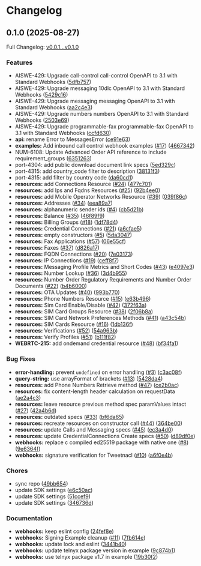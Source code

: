 # Changelog

## 0.1.0 (2025-08-27)

Full Changelog: [v0.0.1...v0.1.0](https://github.com/team-telnyx/telnyx-node/compare/v0.0.1...v0.1.0)

### Features

* AISWE-429: Upgrade call-control call-control OpenAPI to 3.1 with Standard Webhooks ([5dfb757](https://github.com/team-telnyx/telnyx-node/commit/5dfb7571520be21de72ab04fefcd04799de666f5))
* AISWE-429: Upgrade messaging 10dlc OpenAPI to 3.1 with Standard Webhooks ([5429c16](https://github.com/team-telnyx/telnyx-node/commit/5429c168e7ba09b5452dc58ae36a47baaf70ca8c))
* AISWE-429: Upgrade messaging messaging OpenAPI to 3.1 with Standard Webhooks ([aa2c4e3](https://github.com/team-telnyx/telnyx-node/commit/aa2c4e3794ff3f6d83da61d0d6453dd1644654d3))
* AISWE-429: Upgrade numbers numbers OpenAPI to 3.1 with Standard Webhooks ([2503e69](https://github.com/team-telnyx/telnyx-node/commit/2503e69ba794e5cd085dbdf3b8581c3a9b2c408f))
* AISWE-429: Upgrade programmable-fax programmable-fax OpenAPI to 3.1 with Standard Webhooks ([ccfd630](https://github.com/team-telnyx/telnyx-node/commit/ccfd630602d06a09d19b28b9cacc135d9653dbef))
* **api:** rename Error to MessagesError ([ce91e63](https://github.com/team-telnyx/telnyx-node/commit/ce91e63c7a58f4e7c9fb4224c22f554d650dfac3))
* **examples:** Add inbound call control webhook examples ([#17](https://github.com/team-telnyx/telnyx-node/issues/17)) ([4667342](https://github.com/team-telnyx/telnyx-node/commit/4667342381ed4200efcc0b8fe80fd545d0d14bb1))
* NUM-6108: Update Advanced Order API reference to include requirement_groups ([6351263](https://github.com/team-telnyx/telnyx-node/commit/6351263e560cd7b73d39dcfd9e6a1a399710bc93))
* port-4304: add public download document link specs ([5ed329c](https://github.com/team-telnyx/telnyx-node/commit/5ed329cba424644a1367a0a97aa113c9fc34564c))
* port-4315: add country_code filter to description ([38131f3](https://github.com/team-telnyx/telnyx-node/commit/38131f3eb47d985b6d60660e2e93fdbc7c22533e))
* port-4315: add filter by country code ([da60cd1](https://github.com/team-telnyx/telnyx-node/commit/da60cd15ac92fd8f4e29a44fc6ccda18cf11135f))
* **resources:** add Connections Resource ([#24](https://github.com/team-telnyx/telnyx-node/issues/24)) ([477c701](https://github.com/team-telnyx/telnyx-node/commit/477c701bc04ba5b254efde24bdc46b89a368cd24))
* **resources:** add Ips and Fqdns Resources ([#25](https://github.com/team-telnyx/telnyx-node/issues/25)) ([92b4ee0](https://github.com/team-telnyx/telnyx-node/commit/92b4ee0ca0cb1db202d193389ce4f8d93b133f02))
* **resources:** add Mobile Operator Networks Resource ([#39](https://github.com/team-telnyx/telnyx-node/issues/39)) ([039f86c](https://github.com/team-telnyx/telnyx-node/commit/039f86cc121f4f9378cd5b4dcddd44c6a7198a95))
* **resources:** Addresses ([#34](https://github.com/team-telnyx/telnyx-node/issues/34)) ([eea89a7](https://github.com/team-telnyx/telnyx-node/commit/eea89a77c35ccd7459dba6d63dc58aec090e666d))
* **resources:** alphanumeric sender ids ([#4](https://github.com/team-telnyx/telnyx-node/issues/4)) ([cb5d21b](https://github.com/team-telnyx/telnyx-node/commit/cb5d21b6db8f3720a1363fa048f0769d7b88a69d))
* **resources:** Balance ([#35](https://github.com/team-telnyx/telnyx-node/issues/35)) ([46f89f9](https://github.com/team-telnyx/telnyx-node/commit/46f89f9c5bc4f1d09da1efbbb1bada2f51a2198b))
* **resources:** Billing Groups ([#18](https://github.com/team-telnyx/telnyx-node/issues/18)) ([1df78d4](https://github.com/team-telnyx/telnyx-node/commit/1df78d409d7c922c613316f15f4ebdc7cd067608))
* **resources:** Credential Connections ([#21](https://github.com/team-telnyx/telnyx-node/issues/21)) ([a6cfae5](https://github.com/team-telnyx/telnyx-node/commit/a6cfae5958252ca8af068782c2216b10bb05b8de))
* **resources:** empty constructors ([#5](https://github.com/team-telnyx/telnyx-node/issues/5)) ([5da3047](https://github.com/team-telnyx/telnyx-node/commit/5da3047b009301de3693ee2313354f153d1f92ca))
* **resources:** Fax Applications ([#57](https://github.com/team-telnyx/telnyx-node/issues/57)) ([06e55cf](https://github.com/team-telnyx/telnyx-node/commit/06e55cf4d65614ef5682173154e214dc8bb75585))
* **resources:** Faxes ([#37](https://github.com/team-telnyx/telnyx-node/issues/37)) ([d826a17](https://github.com/team-telnyx/telnyx-node/commit/d826a179cecc5d6abd56fcecc4dff003ada80fa8))
* **resources:** FQDN Connections ([#20](https://github.com/team-telnyx/telnyx-node/issues/20)) ([7e03173](https://github.com/team-telnyx/telnyx-node/commit/7e031736d434bc60097c2fb9c0b6a11036d9f4db))
* **resources:** IP Connections ([#19](https://github.com/team-telnyx/telnyx-node/issues/19)) ([ceff8f7](https://github.com/team-telnyx/telnyx-node/commit/ceff8f7d0e9b96517c82022bb2aee455fb222114))
* **resources:** Messaging Profile Metrics and Short Codes ([#43](https://github.com/team-telnyx/telnyx-node/issues/43)) ([e4097e3](https://github.com/team-telnyx/telnyx-node/commit/e4097e34f17e99cb76cb67e65afd3b4650691813))
* **resources:** Number Lookup ([#36](https://github.com/team-telnyx/telnyx-node/issues/36)) ([3d4b955](https://github.com/team-telnyx/telnyx-node/commit/3d4b955877ac6fac080160b9fd1fd7c166360f7e))
* **resources:** Number Order Regulatory Requirements and Number Order Documents ([#22](https://github.com/team-telnyx/telnyx-node/issues/22)) ([b4b6000](https://github.com/team-telnyx/telnyx-node/commit/b4b6000ac66f0688e88fdba993c69185ddfd02e0))
* **resources:** OTA Updates ([#40](https://github.com/team-telnyx/telnyx-node/issues/40)) ([993b770](https://github.com/team-telnyx/telnyx-node/commit/993b77008fafe40ea2462fdcc855f729e7f1032c))
* **resources:** Phone Numbers Resource ([#15](https://github.com/team-telnyx/telnyx-node/issues/15)) ([e63b496](https://github.com/team-telnyx/telnyx-node/commit/e63b496491259821af5979a8cca53c78cf36cdd1))
* **resources:** Sim Card Enable/Disable ([#42](https://github.com/team-telnyx/telnyx-node/issues/42)) ([372f63a](https://github.com/team-telnyx/telnyx-node/commit/372f63a6320433ca85014b904875e799b806bce2))
* **resources:** SIM Card Groups Resource ([#38](https://github.com/team-telnyx/telnyx-node/issues/38)) ([2f06b8a](https://github.com/team-telnyx/telnyx-node/commit/2f06b8a98436157147c39aaea234a8949cf7adaa))
* **resources:** SIM Card Network Preferences Methods ([#41](https://github.com/team-telnyx/telnyx-node/issues/41)) ([a43c54b](https://github.com/team-telnyx/telnyx-node/commit/a43c54b8fd9cde27aeb3f4f24398afcc41d302ab))
* **resources:** SIM Cards Resource ([#16](https://github.com/team-telnyx/telnyx-node/issues/16)) ([1db136f](https://github.com/team-telnyx/telnyx-node/commit/1db136fa5a0c3a25510f9a664c6ceecda73f6c78))
* **resources:** Verifications ([#52](https://github.com/team-telnyx/telnyx-node/issues/52)) ([54a963b](https://github.com/team-telnyx/telnyx-node/commit/54a963b36daf93b0b75ab78d46cd7e9ea59672e4))
* **resources:** Verify Profiles ([#51](https://github.com/team-telnyx/telnyx-node/issues/51)) ([b111f82](https://github.com/team-telnyx/telnyx-node/commit/b111f828ca8e185ba9e7fc2426ad74c81d53f7e2))
* **WEBRTC-215:** add ondemand credential resource ([#48](https://github.com/team-telnyx/telnyx-node/issues/48)) ([bf34fa1](https://github.com/team-telnyx/telnyx-node/commit/bf34fa10ac3e010590eef8703943833b1f25b756))


### Bug Fixes

* **error-handling:** prevent `undefined` on error handling ([#3](https://github.com/team-telnyx/telnyx-node/issues/3)) ([c3ac08f](https://github.com/team-telnyx/telnyx-node/commit/c3ac08f9383de9eb4067e4aefd501dd7a54b2757))
* **query-string:** use arrayFormat of brackets ([#13](https://github.com/team-telnyx/telnyx-node/issues/13)) ([5428da4](https://github.com/team-telnyx/telnyx-node/commit/5428da450a455740aa0fc13a4318b5185d0d5f5e))
* **resources:** add Phone Numbers Retrieve method ([#47](https://github.com/team-telnyx/telnyx-node/issues/47)) ([ce2b0ac](https://github.com/team-telnyx/telnyx-node/commit/ce2b0ac7ef8019cecb0a4c94e7cbb2f484c911a7))
* **resources:** fix content-length header calculation on requestData ([ae2a4c3](https://github.com/team-telnyx/telnyx-node/commit/ae2a4c320be0d2d7fb7e3c22d67736ca8ad7e628))
* **resources:** leave resource previous method spec paramValues intact ([#27](https://github.com/team-telnyx/telnyx-node/issues/27)) ([42a4b6d](https://github.com/team-telnyx/telnyx-node/commit/42a4b6de68fb3225250287ef4612c9708ad1e476))
* **resources:** outdated specs ([#33](https://github.com/team-telnyx/telnyx-node/issues/33)) ([bf6da65](https://github.com/team-telnyx/telnyx-node/commit/bf6da65afe0a07ecf9de58391ca523e33b0d267d))
* **resources:** recreate resources on constructor call ([#44](https://github.com/team-telnyx/telnyx-node/issues/44)) ([364be00](https://github.com/team-telnyx/telnyx-node/commit/364be00fb978da4d7048c5695b2924664321045b))
* **resources:** update Calls and Messaging specs ([#45](https://github.com/team-telnyx/telnyx-node/issues/45)) ([ec3a4d0](https://github.com/team-telnyx/telnyx-node/commit/ec3a4d0dda8794d3509d29a9fa8e8cd958c08441))
* **resources:** update CredentialConnections Create specs ([#50](https://github.com/team-telnyx/telnyx-node/issues/50)) ([d89df0e](https://github.com/team-telnyx/telnyx-node/commit/d89df0ef29e26d82666f95bb62727066724ca444))
* **webhooks:** replace c compiled ed25519 package with native one ([#8](https://github.com/team-telnyx/telnyx-node/issues/8)) ([9e6364f](https://github.com/team-telnyx/telnyx-node/commit/9e6364f9c56323927f84e2e32c9f2194f98cd424))
* **webhooks:** signature verification for Tweetnacl ([#10](https://github.com/team-telnyx/telnyx-node/issues/10)) ([a6f0e4b](https://github.com/team-telnyx/telnyx-node/commit/a6f0e4b1d499c507443fd2584a7d36599c619fbd))


### Chores

* sync repo ([49bb654](https://github.com/team-telnyx/telnyx-node/commit/49bb6545061ed0e3c99e490c4e8954b624d90821))
* update SDK settings ([e6c50ac](https://github.com/team-telnyx/telnyx-node/commit/e6c50acd3f7de62fe6e3c5fda29320717748a971))
* update SDK settings ([51ccef9](https://github.com/team-telnyx/telnyx-node/commit/51ccef9488910b33b335b7b10a3aae3cd5f70765))
* update SDK settings ([346736d](https://github.com/team-telnyx/telnyx-node/commit/346736d2a5c0f27ceb823ae3d9538fce982fdc33))


### Documentation

* **webhooks:** keep eslint config ([24fef8e](https://github.com/team-telnyx/telnyx-node/commit/24fef8e2b9d3f01f35a4a29f52270ea381f14818))
* **webhooks:** Signing Example cleanup ([#11](https://github.com/team-telnyx/telnyx-node/issues/11)) ([7fb614e](https://github.com/team-telnyx/telnyx-node/commit/7fb614e07bbcbbdfd86ef8f143d4097916a9fa7a))
* **webhooks:** update lock and eslint ([3441b40](https://github.com/team-telnyx/telnyx-node/commit/3441b404421428a4eb25017f590f15633b9f530d))
* **webhooks:** update telnyx package version in example ([9c874b1](https://github.com/team-telnyx/telnyx-node/commit/9c874b1be77abd1f819bef5bab6bb4186a171f78))
* **webhooks:** use telnyx package v1.7 in example ([19b30f2](https://github.com/team-telnyx/telnyx-node/commit/19b30f2b1d0fac8927b534940d94b793e0665ef8))
